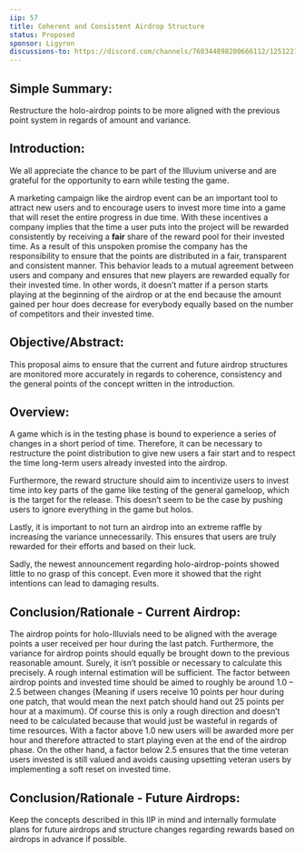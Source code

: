 ```yaml
---
iip: 57
title: Coherent and Consistent Airdrop Structure
status: Proposed
sponsor: Ligyron
discussions-to: https://discord.com/channels/760344898200666112/1251221577119432805
---
```


## Simple Summary:
Restructure the holo-airdrop points to be more aligned with the previous point system in regards of amount and variance.

## Introduction:
We all appreciate the chance to be part of the Illuvium universe and are grateful for the opportunity to earn while testing the game.

A marketing campaign like the airdrop event can be an important tool to attract new users and to encourage users to invest more time into a game that will reset the entire progress in due time. With these incentives a company implies that the time a user puts into the project will be rewarded consistently by receiving a **fair** share of the reward pool for their invested time. As a result of this unspoken promise the company has the responsibility to ensure that the points are distributed in a fair, transparent and consistent manner. This behavior leads to a mutual agreement between users and company and ensures that new players are rewarded equally for their invested time. In other words, it doesn’t matter if a person starts playing at the beginning of the airdrop or at the end because the amount gained per hour does decrease for everybody equally based on the number of competitors and their invested time.

## Objective/Abstract:
This proposal aims to ensure that the current and future airdrop structures are monitored more accurately in regards to coherence, consistency and the general points of the concept written in the introduction.

## Overview:
A game which is in the testing phase is bound to experience a series of changes in a short period of time. Therefore, it can be necessary to restructure the point distribution to give new users a fair start and to respect the time long-term users already invested into the airdrop.

Furthermore, the reward structure should aim to incentivize users to invest time into key parts of the game like testing of the general gameloop, which is the target for the release. This doesn’t seem to be the case by pushing users to ignore everything in the game but holos.

Lastly, it is important to not turn an airdrop into an extreme raffle by increasing the variance unnecessarily. This ensures that users are truly rewarded for their efforts and based on their luck.

Sadly, the newest announcement regarding holo-airdrop-points showed little to no grasp of this concept. Even more it showed that the right intentions can lead to damaging results.

## Conclusion/Rationale - Current Airdrop:
The airdrop points for holo-Illuvials need to be aligned with the average points a user received per hour during the last patch. Furthermore, the variance for airdrop points should equally be brought down to the previous reasonable amount. Surely, it isn’t possible or necessary to calculate this precisely. A rough internal estimation will be sufficient. The factor between airdrop points and invested time should be aimed to roughly be around 1.0 – 2.5 between changes (Meaning if users receive 10 points per hour during one patch, that would mean the next patch should hand out 25 points per hour at a maximum). Of course this is only a rough direction and doesn’t need to be calculated because that would just be wasteful in regards of time resources. With a factor above 1.0 new users will be awarded more per hour and therefore attracted to start playing even at the end of the airdrop phase. On the other hand, a factor below 2.5 ensures that the time veteran users invested is still valued and avoids causing upsetting veteran users by implementing a soft reset on invested time.  

## Conclusion/Rationale - Future Airdrops:
Keep the concepts described in this IIP in mind and internally formulate plans for future airdrops and structure changes regarding rewards based on airdrops in advance if possible.
